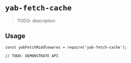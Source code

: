 # `yab-fetch-cache`

> TODO: description

## Usage

```
const yabFetchMiddlewares = require('yab-fetch-cache');

// TODO: DEMONSTRATE API
```

